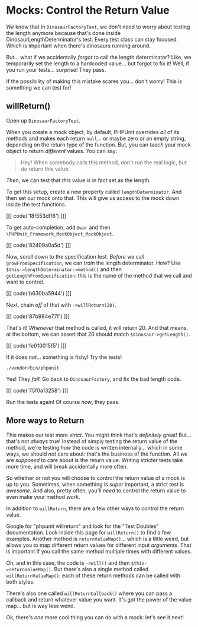 # Mocks: Control the Return Value

*We* know that in `DinosaurFactoryTest`, we don't need to worry about testing the
length anymore because that's done inside DinosaurLengthDeterminator's test. Every
test class can stay focused. Which is important when there's dinosaurs running around.

But... what if we accidentally *forgot* to call the length determinator? Like, we
temporarily set the length to a hardcoded value... but forgot to fix it! Well, if
you run your tests... surprise! They pass.

If the possibility of making this mistake scares you... don't worry! This is something
we can test for!

## willReturn()

Open up `DinosaurFactoryTest`.

When you create a mock object, by default, PHPUnit overrides *all* of its methods
and makes each return `null`... or maybe zero or an empty string, depending on the
return type of the function. But, you can *teach* your mock object to return *different*
values. You can say:

> Hey! When somebody calls this method, don't run the real logic, but *do*
> return this value.

*Then*, we can test that *this* value *is* in fact set as the length.

To get this setup, create a new property called `lengthDeterminator`. And then
set our mock onto that. This will give us access to the mock down inside the test
functions.

[[[ code('18f553dff6') ]]]

To get auto-completion, add `@var` and then `\PHPUnit_Framework_MockObject_MockObject`.

[[[ code('82409a0a5d') ]]]

Now, scroll down to the specification test. *Before* we call `growFromSpecification`,
we can *train* the length determinator. How? Use `$this->lengthDeterminator->method()`
and then `getLengthFromSpecification`: this is the name of the method that we call
and want to control.

[[[ code('b630ba5944') ]]]

Next, chain *off* of that with `->willReturn(20)`.

[[[ code('87b984e77f') ]]]

That's it! *Whenever* that method is called, it will return 20. And that means, at
the bottom, we can assert that 20 should match `$dinosaur->getLength()`.

[[[ code('fe010015f5') ]]]

If it does *not*... something is fishy! Try the tests!

```terminal-silent
./vendor/bin/phpunit
```

Yes! They *fail*! Go back to `DinosaurFactory`, and fix the bad length code.

[[[ code('75f0a13258') ]]]

Run the tests again! Of course *now*, they pass.

## More ways to Return

This makes our test more *strict*. You might think that's *definitely* great! But...
that's not *always* true! Instead of simply testing the return value of the method,
we're testing *how* the code is written internally... which in some ways, we should
*not* care about: that's the business of the function. All *we* are *supposed* to
care about is the return value. Writing stricter tests take more time, and will break
accidentally more often.

So whether or not you will choose to control the return value of a mock is up to
you. Sometimes, when something is *super* important, a strict test is *awesome*.
And also, pretty often, you'll *need* to control the return value to even make your
method *work*.

In addition to `willReturn`, there are a few other ways to control the return value. 

Google for "phpunit willreturn" and look for the "Test Doubles" documentation. Look
inside this page for `willReturn()` to find a few examples. Another method is
`returnValueMap()`... which is a little weird, but allows you to map different
return values for different input *arguments*. That is important if you call the
same method multiple times with different values.

Oh, and in this case, the code is `->will()` and then `$this->returnValueMap()`.
But there's also a single method called `willReturnValueMap()`: each of these return
methods can be called with both styles.

There's also one called `willReturnCallback()` where you can pass a callback
and return whatever value you want. It's got the power of the value map... but is
way less weird.

Ok, there's *one* more cool thing you can do with a mock: let's see it next!
